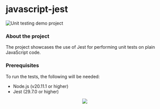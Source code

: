 # javascript-jest
![Unit testing demo project]( https://img.shields.io/badge/Demo_project-blue)

### About the project
The project showcases the use of Jest for performing unit tests on plain JavaScript code.

### Prerequisites
To run the tests, the following will be needed: 
* Node.js (v20.11.1 or higher)
* Jest (29.7.0 or higher)


<p align="center">
  <a href="https://skillicons.dev">
    <img src="https://skillicons.dev/icons?i=vscode,javascript,nodejs&theme=light"/>
	 
  </a>
</p>
